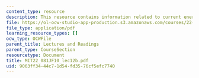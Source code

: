 ```yaml
---
content_type: resource
description: This resource contains information related to current energy policy.
file: https://ol-ocw-studio-app-production.s3.amazonaws.com/courses/22-081j-introduction-to-sustainable-energy-fall-2010/9063ff3444c71d54fd3576cf5efc7740_MIT22_081JF10_lec12b.pdf
file_type: application/pdf
learning_resource_types: []
ocw_type: OCWFile
parent_title: Lectures and Readings
parent_type: CourseSection
resourcetype: Document
title: MIT22_081JF10_lec12b.pdf
uid: 9063ff34-44c7-1d54-fd35-76cf5efc7740
---
```

